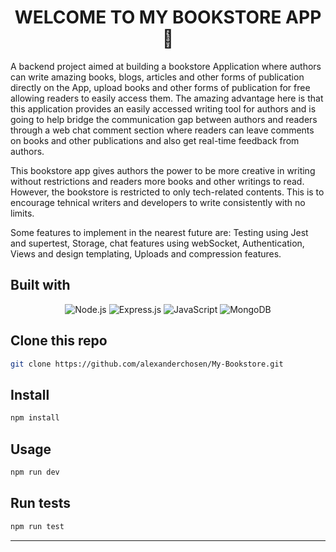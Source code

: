 <h1 align="center"> WELCOME TO MY BOOKSTORE APP 👋</h1>

<p>
 A backend project aimed at building a bookstore Application where authors can write amazing books, blogs, articles and other forms of publication directly on the App, upload books and other forms of publication for free allowing readers to easily access them. The amazing advantage here is that this application provides an easily accessed writing tool for authors and is going to help bridge the communication gap between authors and readers through a web chat comment section where readers can leave comments on books and other publications and also get real-time feedback from authors. </p>

<p>
This bookstore app gives authors the power to be more creative in writing without restrictions and readers more books and other writings to read. However, the bookstore is restricted to only tech-related contents. This is to encourage tehnical writers and developers to write consistently with no limits. </p>

<p>
  Some features to implement in the nearest future are: Testing using Jest and supertest, Storage, chat features using webSocket, Authentication, Views and design templating, Uploads and compression features. </p>

## Built with
<div align="center">
 
![Node.js](https://img.shields.io/badge/NodeJs-NodeJs-red)
![Express.js](https://img.shields.io/badge/ExpressJs-ExpressJs-orange)
![JavaScript](https://img.shields.io/badge/JavaScript-JavaScript-yellow)
![MongoDB](https://img.shields.io/badge/MongoDb-MongoDb-blue)
<!-- ![Vscode][vscode] -->
</div>

 ## Clone this repo

```sh
git clone https://github.com/alexanderchosen/My-Bookstore.git
``` 

## Install

```sh
npm install
```

## Usage

```sh
npm run dev
```

## Run tests

```sh
npm run test
```

---
